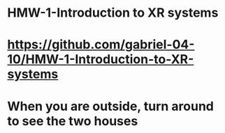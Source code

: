 # HMW-1-Introduction to XR systems

# https://github.com/gabriel-04-10/HMW-1-Introduction-to-XR-systems

# When you are outside, turn around to see the two houses
 
